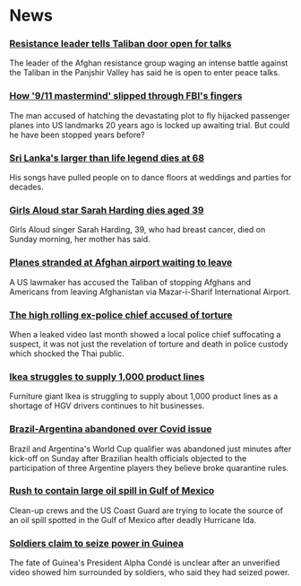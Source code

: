 # News
### [Resistance leader tells Taliban door open for talks](https://www.bbc.com/news/world-asia-58458584)
The leader of the Afghan resistance group waging an intense battle against the Taliban in the Panjshir Valley has said he is open to enter peace talks.
### [How '9/11 mastermind' slipped through FBI's fingers](https://www.bbc.com/news/world-us-canada-58393231)
The man accused of hatching the devastating plot to fly hijacked passenger planes into US landmarks 20 years ago is locked up awaiting trial. But could he have been stopped years before?
### [Sri Lanka's larger than life legend dies at 68](https://www.bbc.com/news/world-asia-58458764)
His songs have pulled people on to dance floors at weddings and parties for decades.
### [Girls Aloud star Sarah Harding dies aged 39](https://www.bbc.com/news/entertainment-arts-58456170)
Girls Aloud singer Sarah Harding, 39, who had breast cancer, died on Sunday morning, her mother has said.
### [Planes stranded at Afghan airport waiting to leave](https://www.bbc.com/news/world-asia-58455959)
A US lawmaker has accused the Taliban of stopping Afghans and Americans from leaving Afghanistan via Mazar-i-Sharif International Airport.
### [The high rolling ex-police chief accused of torture](https://www.bbc.com/news/world-asia-58405215)
When a leaked video last month showed a local police chief suffocating a suspect, it was not just the revelation of torture and death in police custody which shocked the Thai public.
### [Ikea struggles to supply 1,000 product lines](https://www.bbc.com/news/business-58443653)
Furniture giant Ikea is struggling to supply about 1,000 product lines as a shortage of HGV drivers continues to hit businesses.
### [Brazil-Argentina abandoned over Covid issue](https://www.bbc.com/sport/football/58431607)
Brazil and Argentina's World Cup qualifier was abandoned just minutes after kick-off on Sunday after Brazilian health officials objected to the participation of three Argentine players they believe broke quarantine rules.
### [Rush to contain large oil spill in Gulf of Mexico](https://www.bbc.com/news/world-us-canada-58446271)
Clean-up crews and the US Coast Guard are trying to locate the source of an oil spill spotted in the Gulf of Mexico after deadly Hurricane Ida.
### [Soldiers claim to seize power in Guinea](https://www.bbc.com/news/world-africa-58453778)
The fate of Guinea's President Alpha Condé is unclear after an unverified video showed him surrounded by soldiers, who said they had seized power.
